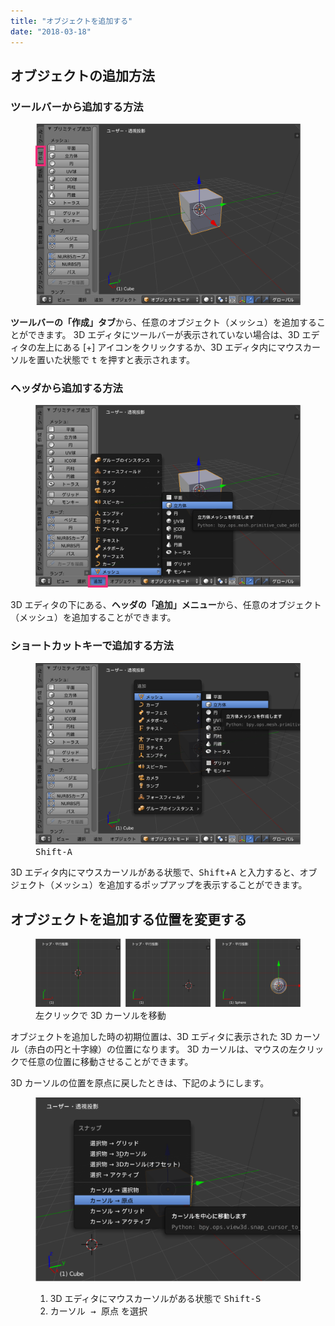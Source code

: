 ```yaml
---
title: "オブジェクトを追加する"
date: "2018-03-18"
---
```


オブジェクトの追加方法
----

### ツールバーから追加する方法

<figure>
  <img src="add1.png" />
</figure>

**ツールバーの「作成」タブ**から、任意のオブジェクト（メッシュ）を追加することができます。
3D エディタにツールバーが表示されていない場合は、3D エディタの左上にある [+] アイコンをクリックするか、3D エディタ内にマウスカーソルを置いた状態で <kbd>t</kbd> を押すと表示されます。


### ヘッダから追加する方法

<figure>
  <img src="add2.png" />
</figure>

3D エディタの下にある、**ヘッダの「追加」メニュー**から、任意のオブジェクト（メッシュ）を追加することができます。


### ショートカットキーで追加する方法

<figure>
  <img src="add3.png" />
  <figcaption><kbd>Shift-A</kbd></figcaption>
</figure>

3D エディタ内にマウスカーソルがある状態で、<kbd>Shift</kbd>+<kbd>A</kbd> と入力すると、オブジェクト（メッシュ）を追加するポップアップを表示することができます。


オブジェクトを追加する位置を変更する
----

<figure>
  <img src="add-cursor.png" />
  <figcaption>左クリックで 3D カーソルを移動</figcaption>
</figure>

オブジェクトを追加した時の初期位置は、3D エディタに表示された 3D カーソル（赤白の円と十字線）の位置になります。
3D カーソルは、マウスの左クリックで任意の位置に移動させることができます。

3D カーソルの位置を原点に戻したときは、下記のようにします。

<figure>
  <img src="add-cursor2.png" />
  <figcaption>
    <ol>
      <li>3D エディタにマウスカーソルがある状態で <kbd>Shift-S</kbd></li>
      <li><kbd><kbd><samp>カーソル</samp></kbd> → <kbd><samp>原点</samp></kbd></kbd> を選択</li>
    </ol>
  </figcaption>
</figure>

